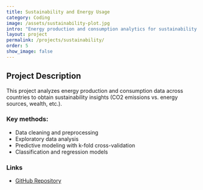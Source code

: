 ```yaml
---
title: Sustainability and Energy Usage
category: Coding
image: /assets/sustainability-plot.jpg
intro: "Energy production and consumption analytics for sustainability insights."
layout: project
permalink: /projects/sustainability/
order: 5
show_image: false
---
```

## Project Description

This project analyzes energy production and consumption data across countries to obtain sustainability insights (CO2 emissions vs. energy sources, wealth, etc.).

### Key methods:
- Data cleaning and preprocessing
- Exploratory data analysis
- Predictive modeling with k-fold cross-validation
- Classification and regression models

### Links
- [GitHub Repository](https://github.com/siegelhannah/Energy-Use-Sustainability)
